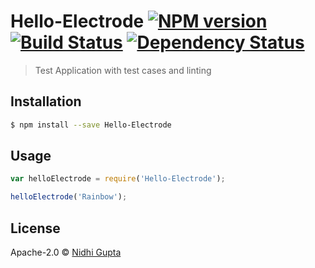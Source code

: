 # Hello-Electrode [![NPM version][npm-image]][npm-url] [![Build Status][travis-image]][travis-url] [![Dependency Status][daviddm-image]][daviddm-url]
> Test Application with test cases and linting

## Installation

```sh
$ npm install --save Hello-Electrode
```

## Usage

```js
var helloElectrode = require('Hello-Electrode');

helloElectrode('Rainbow');
```
## License

Apache-2.0 © [Nidhi Gupta]()


[npm-image]: https://badge.fury.io/js/Hello-Electrode.svg
[npm-url]: https://npmjs.org/package/Hello-Electrode
[travis-image]: https://travis-ci.org//Hello-Electrode.svg?branch=master
[travis-url]: https://travis-ci.org//Hello-Electrode
[daviddm-image]: https://david-dm.org//Hello-Electrode.svg?theme=shields.io
[daviddm-url]: https://david-dm.org//Hello-Electrode
